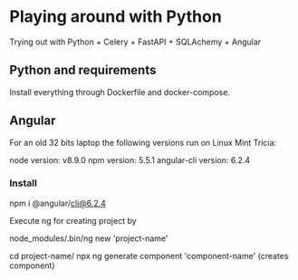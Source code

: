 # Playing around with Python

Trying out with Python + Celery + FastAPI + SQLAchemy + Angular

## Python and requirements

Install everything through Dockerfile and docker-compose.

## Angular

For an old 32 bits laptop the following versions run on Linux Mint Tricia:

node version: v8.9.0
npm version: 5.5.1
angular-cli version: 6.2.4

### Install
npm i @angular/cli@6.2.4

Execute ng for creating project by

node_modules/.bin/ng new 'project-name'

cd project-name/
npx ng generate component 'component-name' (creates component)